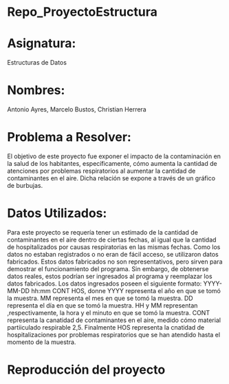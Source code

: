 # Repo_ProyectoEstructura


# Asignatura: 
Estructuras de Datos

# Nombres:
Antonio Ayres, 
Marcelo Bustos, 
Christian Herrera


# Problema a Resolver:
El objetivo de este proyecto fue exponer el impacto de la contaminación en la salud de los habitantes, específicamente, cómo aumenta la cantidad de atenciones por problemas respiratorios al aumentar la cantidad de contaminantes en el aire. Dicha relación se expone a través de un gráfico de burbujas. 

# Datos Utilizados:
Para este proyecto se requería tener un estimado de la cantidad de contaminantes en el aire dentro de ciertas fechas, al igual que la cantidad de hospitalizados por causas respiratorias en las mismas fechas. Como los datos no estaban registrados o no eran de fácil acceso, se utilizaron datos fabricados. Estos datos fabricados no son representativos, pero sirven para demostrar el funcionamiento del programa. Sin embargo, de obtenerse datos reales, estos podrían ser ingresados al programa y reemplazar los datos fabricados.
Los datos ingresados poseen el siguiente formato:
YYYY-MM-DD hh:mm CONT HOS, donne YYYY representa el año en que se tomó la muestra. MM representa el mes en que se tomó la muestra. DD representa el día en que se tomó la muestra. HH y MM representan ,respectivamente, la hora y el minuto en que se tomó la muestra. CONT representa la canatidad de contaminantes en el aire, medido cómo material partiiculado respirable 2,5. Finalmente HOS representa la cnatidad de hospitalizaciones por problemas respiratorios que se han atendido hasta el momento de la muestra.


# Reproducción del proyecto


